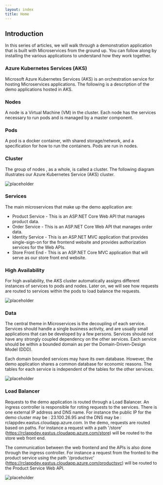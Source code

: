 ```yaml
---
layout: index
title: Home
---
```


## Introduction 

In this series of articles, we will walk through a demonstration application that is built with Microservices from the ground up. You can follow along by installing the various applications to understand how they work together.

### Azure Kubernetes Services (AKS)

Microsoft Azure Kubernetes Services (AKS) is an orchestration service for hosting Microservices applications. The following is a description of the demo applications hosted in AKS.

### Nodes

A node is a Virtual Machine (VM) in the cluster. Each node has the services necessary to run pods and is managed by a master component.

### Pods

A pod is a docker container, with shared storage/network, and a specification for how to run the containers. Pods are run in nodes.

### Cluster

The group of nodes , as a whole, is called a cluster. The following diagram illustrates our Azure Kubernetes Service (AKS) cluster.

![placeholder](https://raw.githubusercontent.com/rcl-microservices-aks/documentation/master/images/intro/cluster.PNG "Image")

### Services

The main microservices that make up the demo application are:

* Product Service - This is an ASP.NET Core Web API that manages product data.
* Order Service - This is an ASP.NET Core Web API that manages order data.
* Identity Service - This is an ASP.NET MVC application that provides single-sign-on for the frontend website and provides authorization services for the Web APIs.
* Store Front End - This is an ASP.NET Core MVC application that will serve as our store front end website.

### High Availability

For high availability, the AKS cluster automatically assigns different instances of services to pods and nodes. Later on, we will see how requests are routed to services within the pods to load balance the requests.

![placeholder](https://raw.githubusercontent.com/rcl-microservices-aks/documentation/master/images/intro/cluster-2.PNG "Image")

### Data 

The central theme in Microservices is the decoupling of each service. Services should handle a single business activity, and are usually small applications that can be developed by a few persons. Services should not have any strongly coupled dependency on the other services. Each service should be within a bounded domain as per the Domain-Driven-Design Model (DDD).

Each domain bounded services may have its own database. However, the demo application shares a common database for economic reasons. The tables for each service is independent of the tables for the other services. 

![placeholder](https://raw.githubusercontent.com/rcl-microservices-aks/documentation/master/images/intro/cluster-3.PNG "Image")

### Load Balancer

Requests to the demo application is routed through a Load Balancer. An ingress controller is responsible for roting requests to the services. There is one external IP address and DNS name. For instance the public IP for the demo cluster may be : 23.100.26.95 and the DNS may be : rclappdev.eastus.cloudapp.azure.com. In the demo, requests are routed based on paths. For instance a request with a path '/store' (https://rclappdev.eastus.cloudapp.azure.com/store) will be routed to the store web front end. 

The communication between the web frontend and the APIs is also done through the ingress controller. For instance a request from the fronted to the product service using the path '/productsvc' (https://rclappdev.eastus.cloudapp.azure.com/productsvc) will be routed to the Product Service Web API.

![placeholder](https://raw.githubusercontent.com/rcl-microservices-aks/documentation/master/images/intro/cluster-4.PNG "Image")